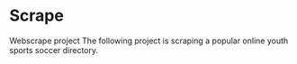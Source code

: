 # Scrape
Webscrape project
The following project is scraping a popular online youth sports soccer directory.
